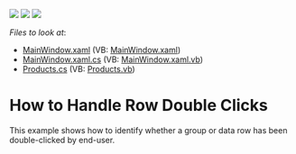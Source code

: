 <!-- default badges list -->
![](https://img.shields.io/endpoint?url=https://codecentral.devexpress.com/api/v1/VersionRange/128650750/11.1.4%2B)
[![](https://img.shields.io/badge/Open_in_DevExpress_Support_Center-FF7200?style=flat-square&logo=DevExpress&logoColor=white)](https://supportcenter.devexpress.com/ticket/details/E2915)
[![](https://img.shields.io/badge/📖_How_to_use_DevExpress_Examples-e9f6fc?style=flat-square)](https://docs.devexpress.com/GeneralInformation/403183)
<!-- default badges end -->
<!-- default file list -->
*Files to look at*:

* [MainWindow.xaml](./CS/DXGrid_RowDoubleClick/MainWindow.xaml) (VB: [MainWindow.xaml](./VB/DXGrid_RowDoubleClick/MainWindow.xaml))
* [MainWindow.xaml.cs](./CS/DXGrid_RowDoubleClick/MainWindow.xaml.cs) (VB: [MainWindow.xaml.vb](./VB/DXGrid_RowDoubleClick/MainWindow.xaml.vb))
* [Products.cs](./CS/DXGrid_RowDoubleClick/Products.cs) (VB: [Products.vb](./VB/DXGrid_RowDoubleClick/Products.vb))
<!-- default file list end -->
# How to Handle Row Double Clicks


<p>This example shows how to identify whether a group or data row has been double-clicked by end-user.</p>

<br/>


